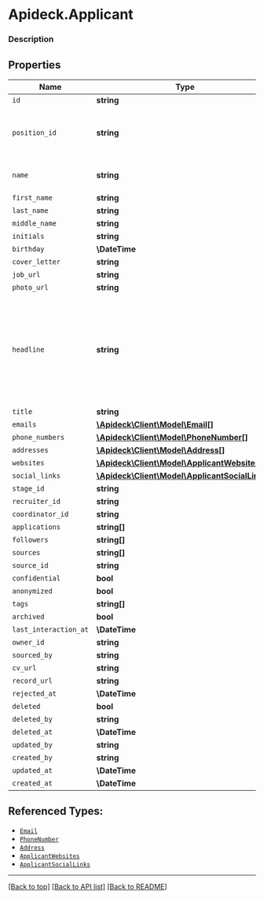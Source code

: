 # Apideck.Applicant

### Description

## Properties
Name | Type | Description | Notes
------------ | ------------- | ------------- | -------------
`id` | **string** |  | [optional] 
`position_id` | **string** | The PositionId the applicant applied for. | [optional] 
`name` | **string** | The name of an applicant. | [optional] 
`first_name` | **string** |  | [optional] 
`last_name` | **string** |  | [optional] 
`middle_name` | **string** |  | [optional] 
`initials` | **string** |  | [optional] 
`birthday` | **\DateTime** |  | [optional] 
`cover_letter` | **string** |  | [optional] 
`job_url` | **string** |  | [optional] 
`photo_url` | **string** |  | [optional] 
`headline` | **string** | Typically a list of previous companies where the contact has worked or schools that the contact has attended | [optional] 
`title` | **string** |  | [optional] 
`emails` | [**\Apideck\Client\Model\Email[]**](Email.md) |  | [optional] 
`phone_numbers` | [**\Apideck\Client\Model\PhoneNumber[]**](PhoneNumber.md) |  | [optional] 
`addresses` | [**\Apideck\Client\Model\Address[]**](Address.md) |  | [optional] 
`websites` | [**\Apideck\Client\Model\ApplicantWebsites[]**](ApplicantWebsites.md) |  | [optional] 
`social_links` | [**\Apideck\Client\Model\ApplicantSocialLinks[]**](ApplicantSocialLinks.md) |  | [optional] 
`stage_id` | **string** |  | [optional] 
`recruiter_id` | **string** |  | [optional] 
`coordinator_id` | **string** |  | [optional] 
`applications` | **string[]** |  | [optional] 
`followers` | **string[]** |  | [optional] 
`sources` | **string[]** |  | [optional] 
`source_id` | **string** |  | [optional] 
`confidential` | **bool** |  | [optional] 
`anonymized` | **bool** |  | [optional] 
`tags` | **string[]** |  | [optional] 
`archived` | **bool** |  | [optional] 
`last_interaction_at` | **\DateTime** |  | [optional] 
`owner_id` | **string** |  | [optional] 
`sourced_by` | **string** |  | [optional] 
`cv_url` | **string** |  | [optional] 
`record_url` | **string** |  | [optional] 
`rejected_at` | **\DateTime** |  | [optional] 
`deleted` | **bool** |  | [optional] 
`deleted_by` | **string** |  | [optional] 
`deleted_at` | **\DateTime** |  | [optional] 
`updated_by` | **string** |  | [optional] 
`created_by` | **string** |  | [optional] 
`updated_at` | **\DateTime** |  | [optional] 
`created_at` | **\DateTime** |  | [optional] 





## Referenced Types:













* [`Email`](Email.md)
* [`PhoneNumber`](PhoneNumber.md)
* [`Address`](Address.md)
* [`ApplicantWebsites`](ApplicantWebsites.md)
* [`ApplicantSocialLinks`](ApplicantSocialLinks.md)

























---

[[Back to top]](#) [[Back to API list]](../../../../README.md#documentation-for-api-endpoints) [[Back to README]](../../../../README.md)


